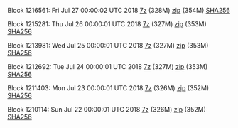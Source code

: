 Block 1216561: Fri Jul 27 00:00:02 UTC 2018 [7z](https://transfer.sh/tM3TQ/bootstrap.dat.20180727.7z) (328M) [zip](https://transfer.sh/iLtwv/bootstrap.dat.20180727.zip) (354M) [SHA256](https://transfer.sh/XIFh6/sha256.txt)

Block 1215281: Thu Jul 26 00:00:01 UTC 2018 [7z](https://transfer.sh/Vc0QU/bootstrap.dat.20180726.7z) (327M) [zip](https://transfer.sh/dxhu0/bootstrap.dat.20180726.zip) (353M) [SHA256](https://transfer.sh/BfIRf/sha256.txt)

Block 1213981: Wed Jul 25 00:00:01 UTC 2018 [7z](https://transfer.sh/6OMT7/bootstrap.dat.20180725.7z) (327M) [zip](https://transfer.sh/NPFZX/bootstrap.dat.20180725.zip) (353M) [SHA256](https://transfer.sh/12x08F/sha256.txt)

Block 1212692: Tue Jul 24 00:00:01 UTC 2018 [7z](https://transfer.sh/EprYX/bootstrap.dat.20180724.7z) (327M) [zip](https://transfer.sh/matrK/bootstrap.dat.20180724.zip) (353M) [SHA256](https://transfer.sh/fsUGr/sha256.txt)

Block 1211403: Mon Jul 23 00:00:01 UTC 2018 [7z](https://transfer.sh/Jo9C4/bootstrap.dat.20180723.7z) (326M) [zip](https://transfer.sh/nE7RU/bootstrap.dat.20180723.zip) (352M) [SHA256](https://transfer.sh/11mlVz/sha256.txt)

Block 1210114: Sun Jul 22 00:00:01 UTC 2018 [7z](https://transfer.sh/UEP1I/bootstrap.dat.20180722.7z) (326M) [zip](https://transfer.sh/AvHmc/bootstrap.dat.20180722.zip) (352M) [SHA256](https://transfer.sh/K8aQc/sha256.txt)
